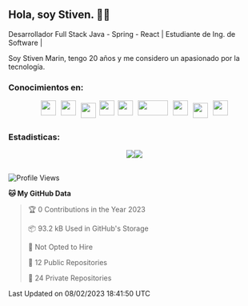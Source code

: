 ## Hola, soy Stiven. 👋👷
Desarrollador Full Stack Java - Spring - React | Estudiante de Ing. de Software | 

Soy Stiven Marin, tengo 20 años y me considero un apasionado por la tecnología.

### Conocimientos en: 
<div style="display: flex; flex-direction: row; justify-content: center;">
  <img src="https://cdn.svgporn.com/logos/html-5.svg" width="30px" height="30px" hspace="5"/>
  <img src="https://cdn.svgporn.com/logos/css-3.svg" width="30px" height="30px" hspace="5"/>
  <img src="https://cdn.svgporn.com/logos/javascript.svg" width="30px" height="30px" hspace="5" vspace="5"/>
  <img src="https://cdn.svgporn.com/logos/gulp.svg" width="30px" height="30px" hspace="2"/>
  <img src="https://cdn.svgporn.com/logos/java.svg" width="30px" height="30px" hspace="5"/>
  <img src="https://cdn.svgporn.com/logos/spring.svg" width="60px" height="30px" hspace="5"/>
  <img src="https://cdn.svgporn.com/logos/sass.svg" width="30px" height="30px" hspace="5"/>
  <img src="https://cdn.svgporn.com/logos/mysql.svg" width="30px" height="30px" hspace="5" vspace="5"/>
  <img src="https://cdn.svgporn.com/logos/linux-tux.svg" width="30px" height="30px" hspace="5"/>
</div>

### Estadisticas:
<div style="display: flex; flex-direction: row; justify-content: center;">
  <img src="https://wakatime.com/badge/user/76db4480-5b94-4fcb-bb5d-1e479cf94a0e.svg"/>
  <img src="https://visitor-badge.laobi.icu/badge?page_id=Stiven106.Stiven106"/>
</div>

<br>

<!--START_SECTION:waka-->
![Profile Views](http://img.shields.io/badge/Profile%20Views-0-blue)

**🐱 My GitHub Data** 

> 🏆 0 Contributions in the Year 2023
 > 
> 📦 93.2 kB Used in GitHub's Storage 
 > 
> 🚫 Not Opted to Hire
 > 
> 📜 12 Public Repositories 
 > 
> 🔑 24 Private Repositories  
 > 

 Last Updated on 08/02/2023 18:41:50 UTC
<!--END_SECTION:waka-->
